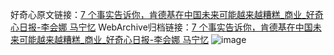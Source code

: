 好奇心原文链接：[7 个事实告诉你，肯德基在中国未来可能越来越糟糕_商业_好奇心日报-李会娜 马宁忆](https://www.qdaily.com/articles/2978.html)
WebArchive归档链接：[7 个事实告诉你，肯德基在中国未来可能越来越糟糕_商业_好奇心日报-李会娜 马宁忆](http://web.archive.org/web/20181015133217/http://www.qdaily.com:80/articles/2978.html)
![image](http://ww3.sinaimg.cn/large/007d5XDply1g3v6vmyhprj30u0ah0e83)